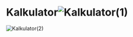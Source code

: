 # Kalkulator![Kalkulator(1)](https://user-images.githubusercontent.com/98298035/201275350-8acbfe17-50a4-4683-b015-76ee83588bea.png)
![Kalkulator(2)](https://user-images.githubusercontent.com/98298035/201275368-54bc16e6-fcab-4234-a693-f5d96ee6362f.png)
